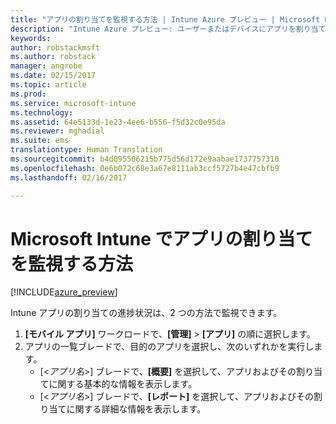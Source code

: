 ```yaml
---
title: "アプリの割り当てを監視する方法 | Intune Azure プレビュー | Microsoft Docs"
description: "Intune Azure プレビュー: ユーザーまたはデバイスにアプリを割り当てた後は、この情報を参考にして、その状態を監視できます。"
keywords: 
author: robstackmsft
ms.author: robstack
manager: angrobe
ms.date: 02/15/2017
ms.topic: article
ms.prod: 
ms.service: microsoft-intune
ms.technology: 
ms.assetid: 64e5133d-1e23-4ee6-b556-f5d32c0e95da
ms.reviewer: mghadial
ms.suite: ems
translationtype: Human Translation
ms.sourcegitcommit: b4d095506215b775d56d172e9aabae1737757310
ms.openlocfilehash: 0e6b072c68e3a67e8111ab3ccf5727b4e47cbfb9
ms.lasthandoff: 02/16/2017

---
```


# <a name="how-to-monitor-app-assignments-with-microsoft-intune"></a>Microsoft Intune でアプリの割り当てを監視する方法

[!INCLUDE[azure_preview](../includes/azure_preview.md)]

Intune アプリの割り当ての進捗状況は、2 つの方法で監視できます。

1. **[モバイル アプリ]** ワークロードで、**[管理]** > **[アプリ]** の順に選択します。
2. アプリの一覧ブレードで、目的のアプリを選択し、次のいずれかを実行します。
    - [<*アプリ名*>] ブレードで、**[概要]** を選択して、アプリおよびその割り当てに関する基本的な情報を表示します。
    - [<*アプリ名*>] ブレードで、**[レポート]** を選択して、アプリおよびその割り当てに関する詳細な情報を表示します。

